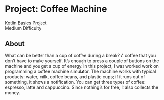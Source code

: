 # Project: Coffee Machine
Kotlin Basics Project  
Medium Difficulty

## About
What can be better than a cup of coffee during a break? A coffee that you don’t have to make yourself. It’s enough to press a couple of buttons on the machine and you get a cup of energy. In this project, I was worked work on programming a coffee machine simulator. The machine works with typical products: water, milk, coffee beans, and plastic cups; if it runs out of something, it shows a notification. You can get three types of coffee: espresso, latte and cappuccino. Since nothing’s for free, it also collects the money.
